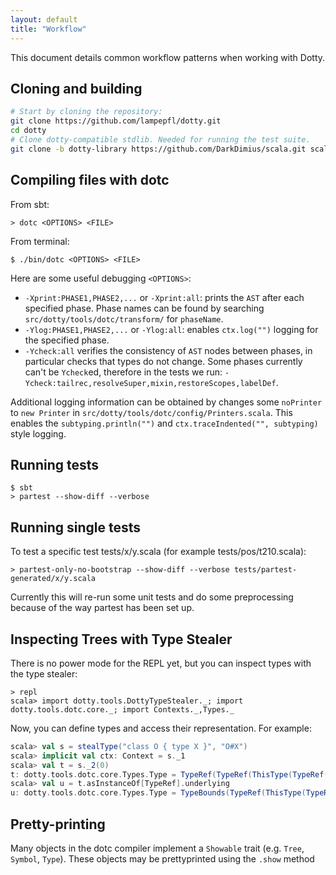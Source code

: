 ```yaml
---
layout: default
title: "Workflow"
---
```


This document details common workflow patterns when working with Dotty.

## Cloning and building ##

```bash
# Start by cloning the repository:
git clone https://github.com/lampepfl/dotty.git
cd dotty
# Clone dotty-compatible stdlib. Needed for running the test suite.
git clone -b dotty-library https://github.com/DarkDimius/scala.git scala-scala
```

## Compiling files with dotc ##

From sbt:

```none
> dotc <OPTIONS> <FILE>
```

From terminal:

```none
$ ./bin/dotc <OPTIONS> <FILE>
```

Here are some useful debugging `<OPTIONS>`:

* `-Xprint:PHASE1,PHASE2,...` or `-Xprint:all`: prints the `AST` after each
  specified phase. Phase names can be found by searching
  `src/dotty/tools/dotc/transform/` for `phaseName`.
* `-Ylog:PHASE1,PHASE2,...` or `-Ylog:all`: enables `ctx.log("")` logging for
  the specified phase.
* `-Ycheck:all` verifies the consistency of `AST` nodes between phases, in
  particular checks that types do not change. Some phases currently can't be
  `Ycheck`ed, therefore in the tests we run:
  `-Ycheck:tailrec,resolveSuper,mixin,restoreScopes,labelDef`.

Additional logging information can be obtained by changes some `noPrinter` to
`new Printer` in `src/dotty/tools/dotc/config/Printers.scala`. This enables the
`subtyping.println("")` and `ctx.traceIndented("", subtyping)` style logging.

## Running tests ##

```none
$ sbt
> partest --show-diff --verbose
```

## Running single tests ##
To test a specific test tests/x/y.scala (for example tests/pos/t210.scala):

```none
> partest-only-no-bootstrap --show-diff --verbose tests/partest-generated/x/y.scala
```

Currently this will re-run some unit tests and do some preprocessing because of
the way partest has been set up.

## Inspecting Trees with Type Stealer ##

There is no power mode for the REPL yet, but you can inspect types with the
type stealer:

```none
> repl
scala> import dotty.tools.DottyTypeStealer._; import dotty.tools.dotc.core._; import Contexts._,Types._
```

Now, you can define types and access their representation. For example:

```scala
scala> val s = stealType("class O { type X }", "O#X")
scala> implicit val ctx: Context = s._1
scala> val t = s._2(0)
t: dotty.tools.dotc.core.Types.Type = TypeRef(TypeRef(ThisType(TypeRef(NoPrefix,<empty>)),O),X)
scala> val u = t.asInstanceOf[TypeRef].underlying
u: dotty.tools.dotc.core.Types.Type = TypeBounds(TypeRef(ThisType(TypeRef(NoPrefix,scala)),Nothing), TypeRef(ThisType(TypeRef(NoPrefix,scala)),Any))
```

## Pretty-printing ##
Many objects in the dotc compiler implement a `Showable` trait (e.g. `Tree`,
`Symbol`, `Type`). These objects may be prettyprinted using the `.show`
method
